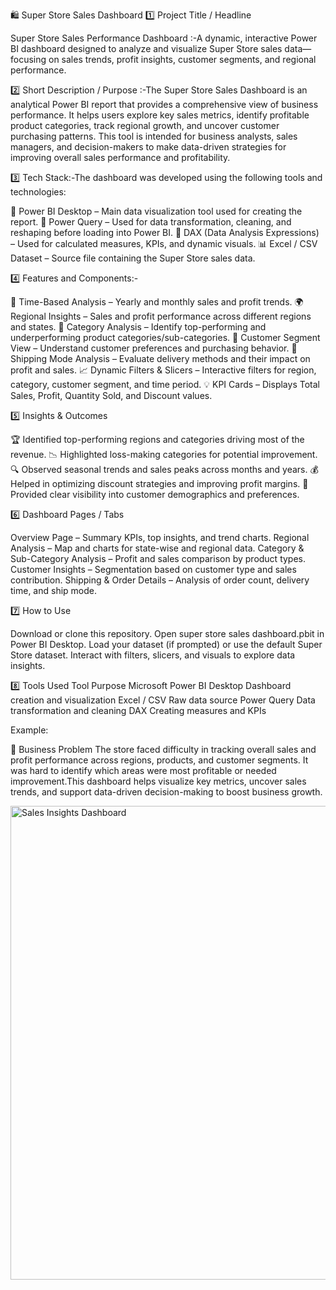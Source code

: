 🛍️ Super Store Sales Dashboard
1️⃣ Project Title / Headline

Super Store Sales Performance Dashboard :-A dynamic, interactive Power BI dashboard designed to analyze and visualize Super Store sales data—focusing on sales trends, profit insights, customer segments, and regional performance.

2️⃣ Short Description / Purpose :-The Super Store Sales Dashboard is an analytical Power BI report that provides a comprehensive view of business performance. It helps users explore key sales metrics, identify profitable product categories, track regional growth, and uncover customer purchasing patterns.
This tool is intended for business analysts, sales managers, and decision-makers to make data-driven strategies for improving overall sales performance and profitability.

3️⃣ Tech Stack:-The dashboard was developed using the following tools and technologies:

🧩 Power BI Desktop – Main data visualization tool used for creating the report.
🧮 Power Query – Used for data transformation, cleaning, and reshaping before loading into Power BI.
🧠 DAX (Data Analysis Expressions) – Used for calculated measures, KPIs, and dynamic visuals.
📊 Excel / CSV Dataset – Source file containing the Super Store sales data.

4️⃣ Features and Components:-

📅 Time-Based Analysis – Yearly and monthly sales and profit trends.
🌍 Regional Insights – Sales and profit performance across different regions and states.
🧾 Category Analysis – Identify top-performing and underperforming product categories/sub-categories.
👥 Customer Segment View – Understand customer preferences and purchasing behavior.
🛫 Shipping Mode Analysis – Evaluate delivery methods and their impact on profit and sales.
📈 Dynamic Filters & Slicers – Interactive filters for region, category, customer segment, and time period.
💡 KPI Cards – Displays Total Sales, Profit, Quantity Sold, and Discount values.

5️⃣ Insights & Outcomes

🏆 Identified top-performing regions and categories driving most of the revenue.
📉 Highlighted loss-making categories for potential improvement.
🔍 Observed seasonal trends and sales peaks across months and years.
💰 Helped in optimizing discount strategies and improving profit margins.
🧭 Provided clear visibility into customer demographics and preferences.

6️⃣ Dashboard Pages / Tabs

Overview Page – Summary KPIs, top insights, and trend charts.
Regional Analysis – Map and charts for state-wise and regional data.
Category & Sub-Category Analysis – Profit and sales comparison by product types.
Customer Insights – Segmentation based on customer type and sales contribution.
Shipping & Order Details – Analysis of order count, delivery time, and ship mode.

7️⃣ How to Use

Download or clone this repository.
Open super store sales dashboard.pbit in Power BI Desktop.
Load your dataset (if prompted) or use the default Super Store dataset.
Interact with filters, slicers, and visuals to explore data insights.

8️⃣ Tools Used
Tool	Purpose
Microsoft Power BI Desktop	Dashboard creation and visualization
Excel / CSV	Raw data source
Power Query	Data transformation and cleaning
DAX	Creating measures and KPIs


Example:

🧩 Business Problem
The store faced difficulty in tracking overall sales and profit performance across regions, products, and customer segments. It was hard to identify which areas were most profitable or needed improvement.This dashboard helps visualize key metrics, uncover sales trends, and support data-driven decision-making to boost business growth.

<img width="1385" height="758" alt="Sales Insights  Dashboard" src="https://github.com/user-attachments/assets/0337085c-f26f-4c1d-a488-106f98364a17" />








